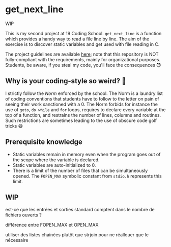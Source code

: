 # get_next_line

WIP

This is my second project at 19 Coding School. `get_next_line` is a function which provides a handy way to read a file line by line. The aim of the exercise is to discover static variables and 
get used with file reading in C.

The project guidelines are available [here](/subjects/en.subject.pdf); note that this repository is NOT fully-compliant with the requirements, mainly for organizational purposes.
Students, be aware, if you steal my code, you'll face the consequences 😈 

## Why is your coding-style so weird? 🤮

I strictly follow the *Norm* enforced by the school. The Norm is a laundry list of coding conventions that students have to follow to the letter on pain of seeing their work sanctioned with a 0. The Norm forbids for instance the use of `goto`, `do while` and `for` loops, requires to declare every variable at the top of a function, and restrains the number of lines, columns and routines. Such restrictions are sometimes leading to the use of obscure code golf tricks 😅

## Prerequisite knowledge

+ Static variables remain in memory even when the program goes out of the scope where the variable is declared.
+ Static variables are auto-initialized to 0.
+ There is a limit of the number of files that can be simultaneously opened. The `FOPEN_MAX` symbolic constant from `stdio.h` represents this limit.

## WIP

est-ce que les entrées et sorties standard comptent dans le nombre de fichiers ouverts ?

différence entre FOPEN_MAX et OPEN_MAX

utiliser des listes chainées plutôt que strjoin pour ne réallouer que le nécessaire